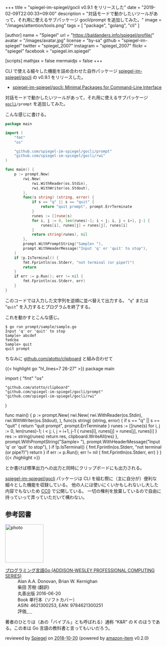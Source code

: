 +++
title = "spiegel-im-spiegel/gocli v0.9.1 をリリースした"
date = "2019-02-09T22:00:33+09:00"
description = "対話モードで動かしたいツールがあって，それ用に使えるサブパッケージ gocli/prompt を追加してみた。"
image = "/images/attention/tools.png"
tags  = [ "package", "golang", "cli" ]

[author]
  name      = "Spiegel"
  url       = "https://baldanders.info/spiegel/profile/"
  avatar    = "/images/avatar.jpg"
  license   = "by-sa"
  github    = "spiegel-im-spiegel"
  twitter   = "spiegel_2007"
  instagram = "spiegel_2007"
  flickr    = "spiegel"
  facebook  = "spiegel.im.spiegel"

[scripts]
  mathjax = false
  mermaidjs = false
+++

CLI で使える細々した機能を詰め合わせた自作パッケージ [spiegel-im-spiegel/gocli] の v0.9.1 をリリースした。

- [spiegel-im-spiegel/gocli: Minimal Packages for Command-Line Interface](https://github.com/spiegel-im-spiegel/gocli)

対話モードで動かしたいツールがあって，それ用に使えるサブパッケージ [`gocli`]`/prompt` を追加してみた。

こんな感じに書ける。

```go
package main

import (
    "fmt"
    "os"

    "github.com/spiegel-im-spiegel/gocli/prompt"
    "github.com/spiegel-im-spiegel/gocli/rwi"
)

func main() {
    p := prompt.New(
        rwi.New(
            rwi.WithReader(os.Stdin),
            rwi.WithWriter(os.Stdout),
        ),
        func(s string) (string, error) {
            if s == "q" || s == "quit" {
                return "quit prompt", prompt.ErrTerminate
            }
            runes := []rune(s)
            for i, j := 0, len(runes)-1; i < j; i, j = i+1, j-1 {
                runes[i], runes[j] = runes[j], runes[i]
            }
            return string(runes), nil
        },
        prompt.WithPromptString("Sample> "),
        prompt.WithHeaderMessage("Input 'q' or 'quit' to stop"),
    )
    if !p.IsTerminal() {
        fmt.Fprintln(os.Stderr, "not terminal (or pipe?)")
        return
    }
    if err := p.Run(); err != nil {
        fmt.Fprintln(os.Stderr, err)
    }
}
```

このコードでは入力した文字列を逆順に並べ替えて出力する。
“`q`” または “`quit`” を入力するとプログラムを終了する。 

これを動かすとこんな感じ。

```text
$ go run prompt/sample/sample.go
Input 'q' or 'quit' to stop
Sample> abcdef
fedcba
Sample> quit
quit prompt
```

ちなみに [github.com/atotto/clipboard] と組み合わせて

{{< highlight go "hl_lines=7 26-27" >}}
package main

import (
    "fmt"
    "os"

    "github.com/atotto/clipboard"
    "github.com/spiegel-im-spiegel/gocli/prompt"
    "github.com/spiegel-im-spiegel/gocli/rwi"
)

func main() {
    p := prompt.New(
        rwi.New(
            rwi.WithReader(os.Stdin),
            rwi.WithWriter(os.Stdout),
        ),
        func(s string) (string, error) {
            if s == "q" || s == "quit" {
                return "quit prompt", prompt.ErrTerminate
            }
            runes := []rune(s)
            for i, j := 0, len(runes)-1; i < j; i, j = i+1, j-1 {
                runes[i], runes[j] = runes[j], runes[i]
            }
            res := string(runes)
            return res, clipboard.WriteAll(res)
        },
        prompt.WithPromptString("Sample> "),
        prompt.WithHeaderMessage("Input 'q' or 'quit' to stop"),
    )
    if !p.IsTerminal() {
        fmt.Fprintln(os.Stderr, "not terminal (or pipe?)")
        return
    }
    if err := p.Run(); err != nil {
        fmt.Fprintln(os.Stderr, err)
    }
}
{{< /highlight >}}

とか書けば標準出力への出力と同時にクリップボードにも出力される。

[spiegel-im-spiegel/gocli] パッケージは CLI を組む際に（主に自分が）便利な細々とした機能を収録している。
他の人には使いにくいかもしれないし大した内容でもないため [CC0](https://creativecommons.org/publicdomain/zero/1.0/ "Creative Commons — CC0 1.0 Universal") で公開している。
一切の権利を放棄しているので自由に持っていって弄っていただいて構わない。

[Go 言語]: https://golang.org/ "The Go Programming Language"
[spiegel-im-spiegel/gocli]: https://github.com/spiegel-im-spiegel/gocli "spiegel-im-spiegel/gocli: Minimal Packages for Command-Line Interface"
[`gocli`]: https://github.com/spiegel-im-spiegel/gocli "spiegel-im-spiegel/gocli: Minimal Packages for Command-Line Interface"
[github.com/atotto/clipboard]: https://github.com/atotto/clipboard "atotto/clipboard: clipboard for golang"

## 参考図書

<div class="hreview">
  <div class="photo"><a class="item url" href="https://www.amazon.co.jp/%E3%83%97%E3%83%AD%E3%82%B0%E3%83%A9%E3%83%9F%E3%83%B3%E3%82%B0%E8%A8%80%E8%AA%9EGo-ADDISON-WESLEY-PROFESSIONAL-COMPUTING-Donovan/dp/4621300253?SubscriptionId=AKIAJYVUJ3DMTLAECTHA&tag=baldandersinf-22&linkCode=xm2&camp=2025&creative=165953&creativeASIN=4621300253"><img src="https://images-fe.ssl-images-amazon.com/images/I/41meaSLNFfL._SL160_.jpg" width="123" alt="photo"></a></div>
  <dl class="fn">
    <dt><a href="https://www.amazon.co.jp/%E3%83%97%E3%83%AD%E3%82%B0%E3%83%A9%E3%83%9F%E3%83%B3%E3%82%B0%E8%A8%80%E8%AA%9EGo-ADDISON-WESLEY-PROFESSIONAL-COMPUTING-Donovan/dp/4621300253?SubscriptionId=AKIAJYVUJ3DMTLAECTHA&tag=baldandersinf-22&linkCode=xm2&camp=2025&creative=165953&creativeASIN=4621300253">プログラミング言語Go (ADDISON-WESLEY PROFESSIONAL COMPUTING SERIES)</a></dt>
    <dd>Alan A.A. Donovan, Brian W. Kernighan</dd>
    <dd>柴田 芳樹 (翻訳)</dd>
    <dd>丸善出版 2016-06-20</dd>
    <dd>Book 単行本（ソフトカバー）</dd>
    <dd>ASIN: 4621300253, EAN: 9784621300251</dd>
    <dd>評価<abbr class="rating fa-sm" title="5">&nbsp;<i class="fas fa-star"></i>&nbsp;<i class="fas fa-star"></i>&nbsp;<i class="fas fa-star"></i>&nbsp;<i class="fas fa-star"></i>&nbsp;<i class="fas fa-star"></i></abbr></dd>
  </dl>
  <p class="description">著者のひとりは（あの「バイブル」とも呼ばれる）通称 “K&amp;R” の K のほうである。この本は Go 言語の教科書と言ってもいいだろう。</p>
  <p class="powered-by" >reviewed by <a href='#maker' class='reviewer'>Spiegel</a> on <abbr class="dtreviewed" title="2018-10-20">2018-10-20</abbr> (powered by <a href="https://github.com/spiegel-im-spiegel/amazon-item" >amazon-item</a> v0.2.0)</p>
</div>

